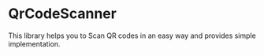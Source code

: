 # QrCodeScanner

This library helps you to Scan QR codes in an easy way and provides simple implementation.


